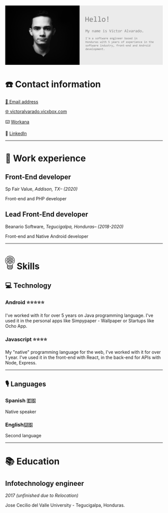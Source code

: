 ![A test image](images/vicBanner.png)

# ☎️ Contact information

[📧 Email address](https://victoralvarado.vicxbox.com/#)

[🌐 victoralvarado.vicxbox.com](https://victoralvarado.vicxbox.com/)

⌨️ [Workana](https://www.workana.com/freelancer/bdb3859d99e6f46b8cd6833c9b36bc3c?)

🔗 [LinkedIn](https://www.linkedin.com/in/victor-alvaradohn/)

---
# 💼 Work experience

## Front-End developer

Sp Fair Value, *Addison, TX– (2020)*

Front-end and PHP developer 

## Lead Front-End developer

Beanario Software, *Tegucigalpa, Honduras– (2018-2020)*

Front-end and Native Android  developer 

---

# <img src="images/icons/skill.png" width="30" /> Skills

## 💻 Technology

### Android ⭐️⭐️⭐️⭐️⭐️

I've worked with it for over 5 years on Java programming language. I've used it in the personal apps like Simpypaper - Wallpaper or Startups like Ocho App.

### Javascript ⭐️⭐️⭐️⭐️

My "native" programming language for the web, I've worked with it for over 1 year. I've used it in the front-end with React, in the back-end for APIs with Node, Express.

---

## 🎙 Languages

### Spanish 🇪🇸

Native speaker

### English🇺🇸

Second language

---

# 📚 Education

## Infotechnology engineer

*2017 (unfinished due to Relocation)*

Jose Cecilio del Valle University - Tegucigalpa, Honduras.
